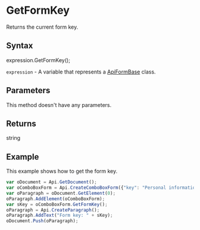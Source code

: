 # GetFormKey

Returns the current form key.

## Syntax

expression.GetFormKey();

`expression` - A variable that represents a [ApiFormBase](../ApiFormBase.md) class.

## Parameters

This method doesn't have any parameters.

## Returns

string

## Example

This example shows how to get the form key.

```javascript
var oDocument = Api.GetDocument();
var oComboBoxForm = Api.CreateComboBoxForm({"key": "Personal information", "tip": "Choose your country", "required": true, "placeholder": "Country", "editable": false, "autoFit": false, "items": ["Latvia", "USA", "UK"]});
var oParagraph = oDocument.GetElement(0);
oParagraph.AddElement(oComboBoxForm);
var sKey = oComboBoxForm.GetFormKey();
oParagraph = Api.CreateParagraph();
oParagraph.AddText("Form key: " + sKey);
oDocument.Push(oParagraph);
```

